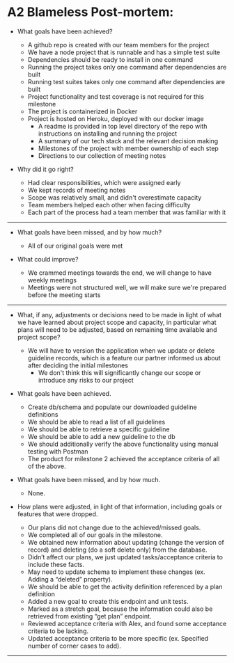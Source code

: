# A2 Blameless Post-mortem:

- What goals have been achieved?
  - A github repo is created with our team members for the project
  - We have a node project that is runnable and has a simple test suite
  - Dependencies should be ready to install in one command
  - Running the project takes only one command after dependencies are built
  - Running test suites takes only one command after dependencies are built
  - Project functionality and test coverage is not required for this milestone
  - The project is containerized in Docker
  - Project is hosted on Heroku, deployed with our docker image
    - A readme is provided in top level directory of the repo with instructions on installing and running the project
    - A summary of our tech stack and the relevant decision making
    - Milestones of the project with member ownership of each step
    - Directions to our collection of meeting notes

- Why did it go right?
  - Had clear responsibilities, which were assigned early
  - We kept records of meeting notes
  - Scope was relatively small, and didn't overestimate capacity
  - Team members helped each other when facing difficulty
  - Each part of the process had a team member that was familiar with it

---

- What goals have been missed, and by how much?
  - All of our original goals were met

- What could improve?
  - We crammed meetings towards the end, we will change to have weekly meetings
  - Meetings were not structured well, we will make sure we're prepared before the meeting starts

---

- What, if any, adjustments or decisions need to be made in light of what we have learned about project scope and capacity, in particular what plans will need to be adjusted, based on remaining time available and project scope?
  - We will have to version the application when we update or delete guideline records, which is a feature our partner informed us about after deciding the initial milestones
    - We don't think this will significantly change our scope or introduce any risks to our project

- What goals have been achieved.
  - Create db/schema and populate our downloaded guideline definitions
  - We should be able to read a list of all guidelines
  - We should be able to retrieve a specific guideline
  - We should be able to add a new guideline to the db
  - We should additionally verify the above functionality using manual testing with Postman
  - The product for milestone 2 achieved the acceptance criteria of all of the above.
- What goals have been missed, and by how much.
  - None.
- How plans were adjusted, in light of that information, including goals or features that
were dropped.
  - Our plans did not change due to the achieved/missed goals.
  - We completed all of our goals in the milestone.
  - We obtained new information about updating (change the version of record) and deleting (do a soft delete only) from the database.
  - Didn’t affect our plans, we just updated tasks/acceptance criteria to include these facts.
  - May need to update schema to implement these changes (ex. Adding a “deleted” property).
  - We should be able to get the activity definition referenced by a plan definition
  - Added a new goal to create this endpoint and unit tests.
  - Marked as a stretch goal, because the information could also be retrieved from existing “get plan” endpoint.
  - Reviewed acceptance criteria with Alex, and found some acceptance criteria to be lacking.
  - Updated acceptance criteria to be more specific (ex. Specified number of corner cases to add).

---

